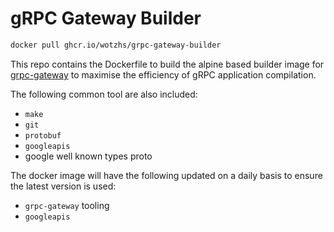 # gRPC Gateway Builder

```bash
docker pull ghcr.io/wotzhs/grpc-gateway-builder
```

This repo contains the Dockerfile to build the alpine based builder image for [grpc-gateway](https://github.com/grpc-ecosystem/grpc-gateway) to maximise the efficiency of gRPC application compilation.  

The following common tool are also included:

- `make` 
- `git`
- `protobuf`
- `googleapis`
- google well known types proto

The docker image will have the following updated on a daily basis to ensure the latest version is used:

- `grpc-gateway` tooling
- `googleapis`
